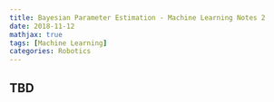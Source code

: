 ```yaml
---
title: Bayesian Parameter Estimation - Machine Learning Notes 2
date: 2018-11-12 
mathjax: true
tags: [Machine Learning]
categories: Robotics
---
```

## TBD